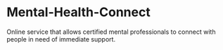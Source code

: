 # Mental-Health-Connect
Online service that allows certified mental professionals to connect with people in need of immediate support.
